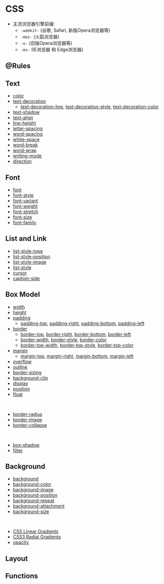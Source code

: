 # CSS

- 主流浏览器引擎前缀:
    - ```-webkit-``` (谷歌, Safari, 新版Opera浏览器等)
    - ```-moz-``` (火狐浏览器)
    - ```-o-``` (旧版Opera浏览器等)
    - ```-ms-``` (IE浏览器 和 Edge浏览器)

## @Rules



## Text

- [color](https://developer.mozilla.org/en-US/docs/Web/CSS/color)
- [text-decoration](https://developer.mozilla.org/en-US/docs/Web/CSS/text-decoration)
    - [text-decoration-line](https://developer.mozilla.org/en-US/docs/Web/CSS/text-decoration-line), [text-decoration-style](https://developer.mozilla.org/en-US/docs/Web/CSS/text-decoration-style), [text-decoration-color](https://developer.mozilla.org/en-US/docs/Web/CSS/text-decoration-color)
- [text-shadow](https://developer.mozilla.org/en-US/docs/Web/CSS/text-shadow)
- [text-align](https://developer.mozilla.org/en-US/docs/Web/CSS/text-align)
- [line-height](https://developer.mozilla.org/en-US/docs/Web/CSS/line-height)
- [letter-spacing](https://developer.mozilla.org/en-US/docs/Web/CSS/letter-spacing)
- [word-spacing](https://developer.mozilla.org/en-US/docs/Web/CSS/word-spacing)
- [white-space](https://developer.mozilla.org/en-US/docs/Web/CSS/white-space)
- [word-break](https://developer.mozilla.org/en-US/docs/Web/CSS/word-break)
- [word-wrap](https://developer.mozilla.org/en-US/docs/Web/CSS/word-wrap)
- [writing-mode](https://developer.mozilla.org/en-US/docs/Web/CSS/writing-mode)
- [direction](https://developer.mozilla.org/en-US/docs/Web/CSS/direction)

## Font

- [font](https://developer.mozilla.org/en-US/docs/Web/CSS/font)
- [font-style](https://developer.mozilla.org/en-US/docs/Web/CSS/font-style)
- [font-variant](https://developer.mozilla.org/en-US/docs/Web/CSS/font-variant)
- [font-weight](https://developer.mozilla.org/en-US/docs/Web/CSS/font-weight)
- [font-stretch](https://developer.mozilla.org/en-US/docs/Web/CSS/font-stretch)
- [font-size](https://developer.mozilla.org/en-US/docs/Web/CSS/font-size)
- [font-family](https://developer.mozilla.org/en-US/docs/Web/CSS/font-family)

## List and Link

- [list-style-type](https://developer.mozilla.org/zh-CN/docs/Web/list-style-type)
- [list-style-position](https://developer.mozilla.org/zh-CN/docs/Web/list-style-position)
- [list-style-image](https://developer.mozilla.org/zh-CN/docs/Web/list-style-image)
- [list-style](https://developer.mozilla.org/zh-CN/docs/Web/list-style)
- [cursor](https://developer.mozilla.org/zh-CN/docs/Web/cursor)
- [caption-side](https://developer.mozilla.org/zh-CN/docs/Web/CSS/caption-side)

## Box Model

- [width](https://developer.mozilla.org/zh-CN/docs/Web/CSS/width)
- [height](https://developer.mozilla.org/zh-CN/docs/Web/CSS/height)
- [padding](https://developer.mozilla.org/zh-CN/docs/Web/CSS/padding)
    - [padding-top](https://developer.mozilla.org/zh-CN/docs/Web/CSS/padding-top), [padding-right](https://developer.mozilla.org/zh-CN/docs/Web/CSS/padding-right), [padding-bottom](https://developer.mozilla.org/zh-CN/docs/Web/CSS/padding-bottom), [padding-left](https://developer.mozilla.org/zh-CN/docs/Web/CSS/padding-left)
- [border](https://developer.mozilla.org/zh-CN/docs/Web/CSS/border)
    - [border-top](https://developer.mozilla.org/zh-CN/docs/Web/CSS/border-top), [border-right](https://developer.mozilla.org/zh-CN/docs/Web/CSS/border-right), [border-bottom](https://developer.mozilla.org/zh-CN/docs/Web/CSS/border-bottom), [border-left](https://developer.mozilla.org/zh-CN/docs/Web/CSS/border-left)
    - [border-width](https://developer.mozilla.org/zh-CN/docs/Web/CSS/border-width), [border-style](https://developer.mozilla.org/zh-CN/docs/Web/CSS/border-style), [border-color](https://developer.mozilla.org/zh-CN/docs/Web/CSS/border-color)
    - [border-top-width](https://developer.mozilla.org/zh-CN/docs/Web/CSS/border-top-width), [border-top-style](https://developer.mozilla.org/zh-CN/docs/Web/CSS/border-top-style), [border-top-color](https://developer.mozilla.org/zh-CN/docs/Web/CSS/border-top-color)
- [margin](https://developer.mozilla.org/zh-CN/docs/Web/CSS/margin)
    - [margin-top](https://developer.mozilla.org/zh-CN/docs/Web/CSS/margin-top), [margin-right](https://developer.mozilla.org/zh-CN/docs/Web/CSS/margin-right), [margin-bottom](https://developer.mozilla.org/zh-CN/docs/Web/CSS/margin-bottom), [margin-left](https://developer.mozilla.org/zh-CN/docs/Web/CSS/margin-left)
- [overflow](https://developer.mozilla.org/zh-CN/docs/Web/CSS/overflow)
- [outline](https://developer.mozilla.org/zh-CN/docs/Web/CSS/outline)
- [border-sizing](https://developer.mozilla.org/zh-CN/docs/Web/CSS/border-sizing)
- [background-clip](https://developer.mozilla.org/zh-CN/docs/Web/CSS/background-clip)
- [display](https://developer.mozilla.org/zh-CN/docs/Web/CSS/display)
- [position](https://developer.mozilla.org/zh-CN/docs/Web/CSS/position)
- [float](https://developer.mozilla.org/zh-CN/docs/Web/CSS/float)
<br>

- [border-radius](https://developer.mozilla.org/zh-CN/docs/Web/CSS/border-radius)
- [border-image](https://developer.mozilla.org/zh-CN/docs/Web/CSS/border-image)
- [border-collapse](https://developer.mozilla.org/zh-CN/docs/Web/CSS/border-collapse)
<br>

- [box-shadow](https://developer.mozilla.org/zh-CN/docs/Web/CSS/box-shadow)
- [filter](https://developer.mozilla.org/zh-CN/docs/Web/CSS/filter)

## Background

- [background](https://developer.mozilla.org/zh-CN/docs/Web/CSS/background)
- [background-color](https://developer.mozilla.org/zh-CN/docs/Web/CSS/background-color)
- [background-image](https://developer.mozilla.org/zh-CN/docs/Web/CSS/background-image)
- [background-position](https://developer.mozilla.org/zh-CN/docs/Web/CSS/background-position)
- [background-repeat](https://developer.mozilla.org/zh-CN/docs/Web/CSS/background-repeat)
- [background-attachment](https://developer.mozilla.org/zh-CN/docs/Web-CSS/background-attachment)
- [background-size](https://developer.mozilla.org/zh-CN/docs/Web/CSS/background-size)
<br>

- [CSS Linear Gradients](https://dev.opera.com/articles/css3-linear-gradients/)
- [CSS3 Radial Gradients](https://dev.opera.com/articles/css3-radial-gradients/)
- [opacity](https://developer.mozilla.org/en-US/docs/Web/CSS/opacity)

## Layout





## Functions